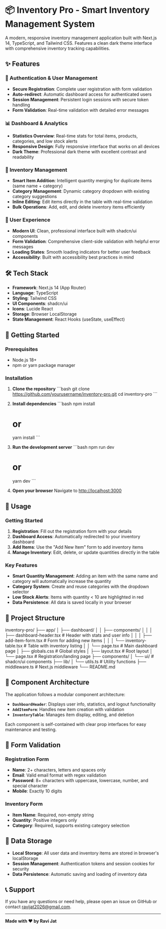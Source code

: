 # 📦 Inventory Pro - Smart Inventory Management System

A modern, responsive inventory management application built with Next.js 14, TypeScript, and Tailwind CSS. Features a clean dark theme interface with comprehensive inventory tracking capabilities.

## ✨ Features

### 🔐 Authentication & User Management
- **Secure Registration**: Complete user registration with form validation
- **Auto-redirect**: Automatic dashboard access for authenticated users
- **Session Management**: Persistent login sessions with secure token handling
- **Form Validation**: Real-time validation with detailed error messages

### 📊 Dashboard & Analytics
- **Statistics Overview**: Real-time stats for total items, products, categories, and low stock alerts
- **Responsive Design**: Fully responsive interface that works on all devices
- **Dark Theme**: Professional dark theme with excellent contrast and readability

### 📝 Inventory Management
- **Smart Item Addition**: Intelligent quantity merging for duplicate items (same name + category)
- **Category Management**: Dynamic category dropdown with existing category suggestions
- **Inline Editing**: Edit items directly in the table with real-time validation
- **Bulk Operations**: Add, edit, and delete inventory items efficiently

### 🎨 User Experience
- **Modern UI**: Clean, professional interface built with shadcn/ui components
- **Form Validation**: Comprehensive client-side validation with helpful error messages
- **Loading States**: Smooth loading indicators for better user feedback
- **Accessibility**: Built with accessibility best practices in mind

## 🛠️ Tech Stack

- **Framework**: Next.js 14 (App Router)
- **Language**: TypeScript
- **Styling**: Tailwind CSS
- **UI Components**: shadcn/ui
- **Icons**: Lucide React
- **Storage**: Browser LocalStorage
- **State Management**: React Hooks (useState, useEffect)

## 🚀 Getting Started

### Prerequisites

- Node.js 18+ 
- npm or yarn package manager

### Installation

1. **Clone the repository**
   \`\`\`bash
   git clone https://github.com/yourusername/inventory-pro.git
   cd inventory-pro
   \`\`\`

2. **Install dependencies**
   \`\`\`bash
   npm install
   # or
   yarn install
   \`\`\`

3. **Run the development server**
   \`\`\`bash
   npm run dev
   # or
   yarn dev
   \`\`\`

4. **Open your browser**
   Navigate to [http://localhost:3000](http://localhost:3000)

## 📱 Usage

### Getting Started
1. **Registration**: Fill out the registration form with your details
2. **Dashboard Access**: Automatically redirected to your inventory dashboard
3. **Add Items**: Use the "Add New Item" form to add inventory items
4. **Manage Inventory**: Edit, delete, or update quantities directly in the table

### Key Features
- **Smart Quantity Management**: Adding an item with the same name and category will automatically increase the quantity
- **Category System**: Create and reuse categories with the dropdown selector
- **Low Stock Alerts**: Items with quantity < 10 are highlighted in red
- **Data Persistence**: All data is saved locally in your browser

## 📁 Project Structure


inventory-pro/
├── app/
│   ├── dashboard/
│   │   ├── components/
│   │   │   ├── dashboard-header.tsx    # Header with stats and user info
│   │   │   ├── add-item-form.tsx       # Form for adding new items
│   │   │   └── inventory-table.tsx     # Table with inventory listing
│   │   └── page.tsx                    # Main dashboard page
│   ├── globals.css                     # Global styles
│   ├── layout.tsx                      # Root layout
│   └── page.tsx                        # Registration/landing page
├── components/
│   └── ui/                            # shadcn/ui components
├── lib/
│   └── utils.ts                       # Utility functions
├── middleware.ts                      # Next.js middleware
└── README.md


## 🔧 Component Architecture

The application follows a modular component architecture:

- **`DashboardHeader`**: Displays user info, statistics, and logout functionality
- **`AddItemForm`**: Handles new item creation with validation
- **`InventoryTable`**: Manages item display, editing, and deletion

Each component is self-contained with clear prop interfaces for easy maintenance and testing.

## 🎯 Form Validation

### Registration Form
- **Name**: 2+ characters, letters and spaces only
- **Email**: Valid email format with regex validation
- **Password**: 8+ characters with uppercase, lowercase, number, and special character
- **Mobile**: Exactly 10 digits

### Inventory Form
- **Item Name**: Required, non-empty string
- **Quantity**: Positive integers only
- **Category**: Required, supports existing category selection

## 💾 Data Storage

- **Local Storage**: All user data and inventory items are stored in browser's localStorage
- **Session Management**: Authentication tokens and session cookies for security
- **Data Persistence**: Automatic saving and loading of inventory data



## 📞 Support

If you have any questions or need help, please open an issue on GitHub or contact [ravijat2026@gmail.com](mailto:ravijat2026l@gmail.com).

---

**Made with ❤️ by Ravi Jat**
